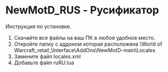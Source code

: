 # NewMotD_RUS - Русификатор
Инструкция по установке. 
1. Скачайте все файлы на ваш ПК в любое удобное место. 
2. Откройте папку с аддоном которая расположена \World of Warcraft\_retail_\Interface\AddOns\NewMotD-main\Locales
3. Замените файл locales.xml
4. Добавьте файл ruRU.lua

